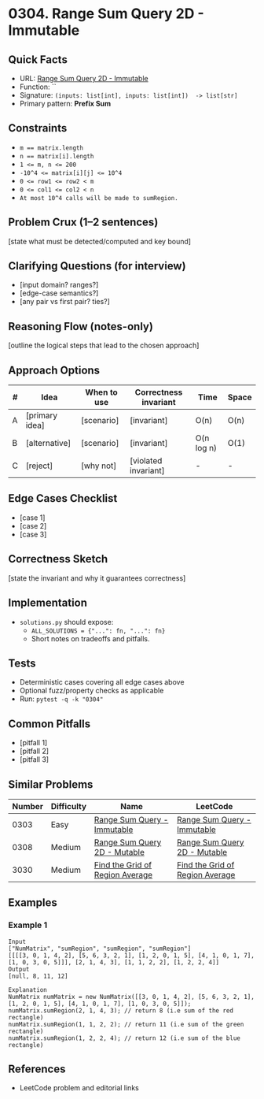 # 0304. Range Sum Query 2D - Immutable

## Quick Facts

- URL: [Range Sum Query 2D - Immutable](https://leetcode.com/problems/range-sum-query-2d-immutable/)
- Function: \`\`
- Signature: `(inputs: list[int], inputs: list[int])  -> list[str]`
- Primary pattern: **Prefix Sum**

## Constraints

- `m == matrix.length`
- `n == matrix[i].length`
- `1 <= m, n <= 200`
- `-10^4 <= matrix[i][j] <= 10^4`
- `0 <= row1 <= row2 < m`
- `0 <= col1 <= col2 < n`
- `At most 10^4 calls will be made to sumRegion.`

## Problem Crux (1–2 sentences)

[state what must be detected/computed and key bound]

## Clarifying Questions (for interview)

- [input domain? ranges?]
- [edge-case semantics?]
- [any pair vs first pair? ties?]

## Reasoning Flow (notes-only)

[outline the logical steps that lead to the chosen approach]

## Approach Options

| #   | Idea           | When to use | Correctness invariant | Time       | Space |
| --- | -------------- | ----------- | --------------------- | ---------- | ----- |
| A   | [primary idea] | [scenario]  | [invariant]           | O(n)       | O(n)  |
| B   | [alternative]  | [scenario]  | [invariant]           | O(n log n) | O(1)  |
| C   | [reject]       | [why not]   | [violated invariant]  | -          | -     |

## Edge Cases Checklist

- [case 1]
- [case 2]
- [case 3]

## Correctness Sketch

[state the invariant and why it guarantees correctness]

## Implementation

- `solutions.py` should expose:
    - `ALL_SOLUTIONS = {"...": fn, "...": fn}`
    - Short notes on tradeoffs and pitfalls.

## Tests

- Deterministic cases covering all edge cases above
- Optional fuzz/property checks as applicable
- Run: `pytest -q -k "0304"`

## Common Pitfalls

- [pitfall 1]
- [pitfall 2]
- [pitfall 3]

## Similar Problems

| Number | Difficulty | Name                                                                                 | LeetCode                                                                                          |
| ------ | ---------- | ------------------------------------------------------------------------------------ | ------------------------------------------------------------------------------------------------- |
| 0303   | Easy       | [Range Sum Query - Immutable](../0303-range-sum-query-immutable/readme.md)           | [Range Sum Query - Immutable](https://leetcode.com/problems/range-sum-query-immutable/)           |
| 0308   | Medium     | [Range Sum Query 2D - Mutable](../0308-range-sum-query-2d-mutable/readme.md)         | [Range Sum Query 2D - Mutable](https://leetcode.com/problems/range-sum-query-2d-mutable/)         |
| 3030   | Medium     | [Find the Grid of Region Average](../3030-find-the-grid-of-region-average/readme.md) | [Find the Grid of Region Average](https://leetcode.com/problems/find-the-grid-of-region-average/) |

## Examples

### Example 1

```text
Input
["NumMatrix", "sumRegion", "sumRegion", "sumRegion"]
[[[[3, 0, 1, 4, 2], [5, 6, 3, 2, 1], [1, 2, 0, 1, 5], [4, 1, 0, 1, 7], [1, 0, 3, 0, 5]]], [2, 1, 4, 3], [1, 1, 2, 2], [1, 2, 2, 4]]
Output
[null, 8, 11, 12]

Explanation
NumMatrix numMatrix = new NumMatrix([[3, 0, 1, 4, 2], [5, 6, 3, 2, 1], [1, 2, 0, 1, 5], [4, 1, 0, 1, 7], [1, 0, 3, 0, 5]]);
numMatrix.sumRegion(2, 1, 4, 3); // return 8 (i.e sum of the red rectangle)
numMatrix.sumRegion(1, 1, 2, 2); // return 11 (i.e sum of the green rectangle)
numMatrix.sumRegion(1, 2, 2, 4); // return 12 (i.e sum of the blue rectangle)
```

## References

- LeetCode problem and editorial links
